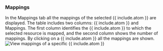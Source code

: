 ### Mappings
In the Mappings tab all the mappings of the selected {{ include.atom }} are displayed. The table includes two columns: {{ include.atom }} and Mappings. The first column identifies the {{ include.atom }} to which the selected resource is mapped, and the second column shows the number of mappings. By clicking on a {{ include.atom }} all the mappings are shown. 
![View mappings of a specific {{ include.atom }}]({{site.figures_link}}/{{include.portal}}/menu_mappings.png)
